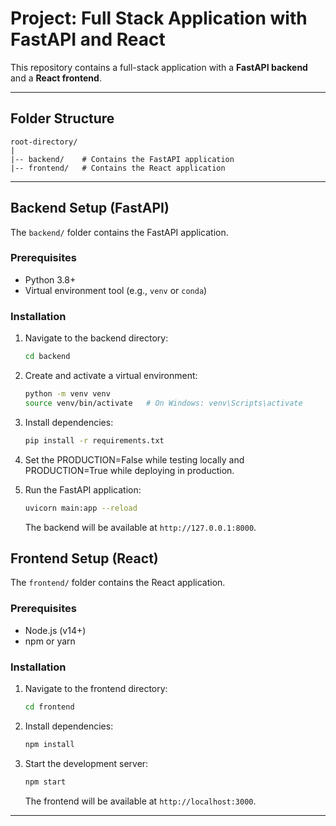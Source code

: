 # Project: Full Stack Application with FastAPI and React

This repository contains a full-stack application with a **FastAPI backend** and a **React frontend**.

---

## Folder Structure

```
root-directory/
|
|-- backend/    # Contains the FastAPI application
|-- frontend/   # Contains the React application
```

---

## Backend Setup (FastAPI)

The `backend/` folder contains the FastAPI application.

### Prerequisites

- Python 3.8+
- Virtual environment tool (e.g., `venv` or `conda`)

### Installation

1. Navigate to the backend directory:

   ```bash
   cd backend
   ```

2. Create and activate a virtual environment:

   ```bash
   python -m venv venv
   source venv/bin/activate   # On Windows: venv\Scripts\activate
   ```

3. Install dependencies:

   ```bash
   pip install -r requirements.txt
   ```

4. Set the PRODUCTION=False while testing locally and PRODUCTION=True while deploying in production.

5. Run the FastAPI application:
   ```bash
   uvicorn main:app --reload
   ```
   The backend will be available at `http://127.0.0.1:8000`.

## Frontend Setup (React)

The `frontend/` folder contains the React application.

### Prerequisites

- Node.js (v14+)
- npm or yarn

### Installation

1. Navigate to the frontend directory:

   ```bash
   cd frontend
   ```

2. Install dependencies:

   ```bash
   npm install
   ```

3. Start the development server:
   ```bash
   npm start
   ```
   The frontend will be available at `http://localhost:3000`.

---

